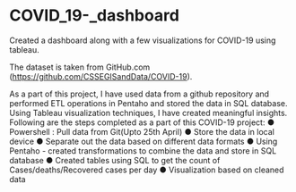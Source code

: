 # COVID_19-_dashboard
Created a dashboard along with a few visualizations for COVID-19 using tableau.

The dataset is taken from GitHub.com (https://github.com/CSSEGISandData/COVID-19).

As a part of this project, I have used data from a github repository and performed ETL operations in Pentaho and stored the data in SQL database. Using Tableau visualization techniques, I have created meaningful insights. Following are the steps completed as a part of this COVID-19 project:
● Powershell : Pull data from Git(Upto 25th April)
● Store the data in local device
● Separate out the data based on different data formats
● Using Pentaho - created transformations to combine the data and store in SQL database
● Created tables using SQL to get the count of Cases/deaths/Recovered cases per day
● Visualization based on cleaned data

